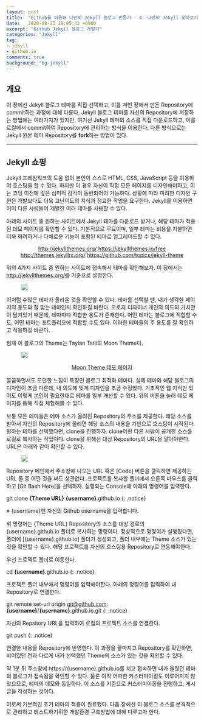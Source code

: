 ```yaml
---
layout: post
title:  "Github를 이용해 나만의 Jekyll 블로그 만들기 - 4. 나만의 Jekyll 찾아보기"
date:   2020-08-23 19:05:42 +0900
excerpt: "Github Jekyll 블로그 개발기"
categories: "Jekyll"
tag:
- jekyll
- github.io
comments: true
background: "bg-jekyll"
---
```


## 개요

이 장에선 Jekyll 블로그 테마를 직접 선택하고, 이를 저번 장에서 만든 Repository에 commit하는 과정에 대해 다룬다. Jekyll 블로그 테마를 자신의 Repository에 저장하는 방법에는 여러가지가 있지만, 여기선 Jekyll 테마의 소스를 직접 다운로드하고, 이를 로컬에서 commit하여 Repository에 관리하는 방식을 이용한다. 다른 방식으로는 Jekyll 원본 테마 Repository를 **fork**하는 방법이 있다.

---
## Jekyll 쇼핑

Jekyll 프레임워크의 도움 없이 본인이 스스로 HTML, CSS, JavaScript 등을 이용하여 호스팅을 할 수 있다. 하지만 이 경우 자신이 직접 모든 페이지를 디자인해야하고, 이는 코딩 이전에 깊은 심미적 감각이 동반되어야 가능하다. 상황에 따라 미려한 디자인 구현은 개발보다도 더욱 고난이도의 지식과 정교한 작업을 요구한다. Jekyll를 이용하면 이미 다른 사람들이 개발한 여러 테마를 사용할 수 있다.

아래의 사이트 중 원하는 사이트에서 Jekyll 테마를 다운로드 받거나, 해당 테마가 적용된 데모 페이지를 확인할 수 있다. 기본적으로 무료이며, 일부 테마는 비용을 지불하면 더욱 화려하거나 다채로운 기능이 포함된 테마로 업그레이드할 수 있다.

<center>
	<a href="http://jekyllthemes.org/" class="btn btn-info" target="_blank">http://jekyllthemes.org/</a>
	<a href="https://jekyllthemes.io/free" class="btn btn-info" target="_blank">https://jekyllthemes.io/free</a>
	<a href="http://themes.jekyllrc.org/" class="btn btn-info" target="_blank">http://themes.jekyllrc.org/</a>
	<a href="https://github.com/topics/jekyll-theme" class="btn btn-info" target="_blank">https://github.com/topics/jekyll-theme</a>
</center>

위의 4가지 사이트 중 원하는 사이트에 접속해서 테마를 확인해보자. 이 장에서는 <a href="http://jekyllthemes.org/" target="_blank">http://jekyllthemes.org/</a>를 기준으로 설명한다.

<figure>
	<a href="https://user-images.githubusercontent.com/50317129/90974202-ec778400-e563-11ea-83c6-b3456a678e27.png">
		<img src="https://user-images.githubusercontent.com/50317129/90974202-ec778400-e563-11ea-83c6-b3456a678e27.png" class="w6" />
	</a>
</figure>

이처럼 수많은 테마가 올라온 것을 확인할 수 있다. 테마를 선택할 땐, 내가 생각한 페이지의 용도와 잘 맞는 테마인지 확인하길 바란다. 오로지 디자이너 개인의 의도와 가치관이 담겨있기 때문에, 테마마다 적합한 용도가 존재한다. 어떤 테마는 블로그에 적합할 수도, 어떤 테마는 포트폴리오에 적합할 수도 있다. 이러한 테마들의 주 용도를 잘 확인하고 적용하길 바란다.

현재 이 블로그의 Theme는 Taylan Tatli의 Moon Theme다.

<figure>
	<a href="https://user-images.githubusercontent.com/50317129/90974222-0f099d00-e564-11ea-8a87-beabec297376.png">
		<img src="https://user-images.githubusercontent.com/50317129/90974222-0f099d00-e564-11ea-8a87-beabec297376.png" class="w6" />
	</a>
</figure>

<center>
	<a href="http://taylantatli.github.io/Moon/" class="btn btn-primary" target="_blank">Moon Theme 데모 페이지</a>
</center>

깔끔하면서도 모던한 느낌이 특징인 블로그 최적화 테마다. 실제 테마와 해당 블로그의 디자인이 조금 다른데, 내 의도에 맞게 디자인을 조금 수정했다. 기초적인 웹 지식만 있어도 이렇게 본인이 필요한대로 테마를 일부 개선할 수 있다. 위의 버튼을 눌러 데모 페이지를 통해 직접 체험해볼 수 있다.

보통 모든 테마들은 테마 소스가 올려진 Repository의 주소를 제공한다. 해당 소스를 받아서 자신의 Repository에 올리면 해당 소스의 내용을 기반으로 호스팅이 시작된다. 원하는 테마를 선택했다면, clone을 진행하자. clone이란 다른 사람이 공개한 소스를 로컬로 복사하는 작업이다. clone을 위해선 대상 Repository의 URL을 알아야한다. URL은 아래와 같이 확인할 수 있다.

<figure>
	<a href="https://user-images.githubusercontent.com/50317129/90974184-b4704100-e563-11ea-8463-54495387cd70.png">
		<img src="https://user-images.githubusercontent.com/50317129/90974184-b4704100-e563-11ea-8463-54495387cd70.png" class="w6" />
	</a>
</figure>

Repository 메인에서 주소창에 나오는 URL 혹은 [Code] 버튼을 클릭하면 제공하는 URL 둘 중 어떤 것을 써도 상관없다. 프로젝트를 복사할 폴더에서 오른쪽 마우스를 클릭하고 [Git Bash Here]을 선택하자. 실행되는 Console에 아래의 명령어를 입력한다.

git clone **{Theme URL}** **{username}**.github.io
{: .notice}

<span class="color-red">※ {username}엔 자신의 Github username을 입력합니다.</span>

위 명령어는 {Theme URL} Repository의 소스를 대상 경로의 {username}.github.io 폴더로 복사하는 명령어다. 정상적으로 명령어가 실행됬다면, 폴더에 [{username}.github.io] 폴더가 생성되고, 폴더 내부에는 Theme 소스가 있는 것을 확인할 수 있다. 해당 프로젝트를 자신의 호스팅용 Repository로 연동해야한다.

우선 프로젝트 폴더로 이동한다.

cd **{username}**.github.io
{: .notice}

프로젝트 폴더 내부에서 명령어를 입력해야한다. 아래의 명령어를 입력하여 내 Repository로 연결한다.

git remote set-url origin git@github.com:**{username}**/**{username}**.github.io.git
{: .notice}

자신의 Repsitory URL을 입력하여 로컬의 프로젝트 소스를 연결한다.

git push
{: .notice}

연결한 내용을 Repository에 반영한다. 이 과정을 끝마치고 Repository를 확인하면, 비어있던 전과 다르게 내가 선택했던 Theme의 소스가 있는 것을 확인할 수 있다.

약 1분 뒤 주소창에 https://{username}.github.io를 치고 접속하면 내가 올렸던 테마의 블로그가 접속됨을 확인할 수 있다. 물론 아직 어떠한 커스터마이징도 이루어지지 않았으므로, 테마의 데모와 동일하다. 이 소스를 기준으로 커스터미이징을 진행하고, 게시글을 작성하는 것이다.

이로써 기본적인 초기 테마의 적용이 완료됐다. 다음 장에선 이 블로그 소스를 본격적으로 관리하고 테스트하기위한 개발환경 구축방법에 대해 다루고자 한다.